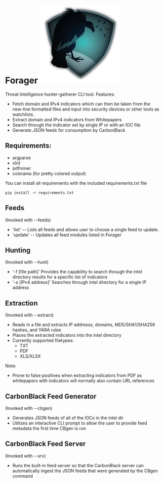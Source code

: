 Forager  ![alt tag](img/Forager.png)
=======

Threat Intelligence hunter-gatherer CLI tool. 
Features:

* Fetch domain and IPv4 indicators which can then be taken from the new-line formatted files and input into security devices or other tools as watchlists.
* Extract domain and IPv4 indicators from Whitepapers
* Search through the indicator set by single IP or with an IOC file
* Generate JSON feeds for consumption by CarbonBlack

Requirements:
-------
* argparse
* xlrd
* pdfminer
* colorama (for pretty colored output)

You can install all requirements with the included requirements.txt file
```
pip install -r requirements.txt
```

Feeds
--------

(Invoked with --feeds)

* 'list' -- Lists all feeds and allows user to choose a single feed to update. 
* 'update' -- Updates all feed modules listed in Forager

Hunting 
---------

(Invoked with --hunt)

* '-f [file path]' Provides the capability to search through the intel directory results for a specific list of indicators
* '-s [IPv4 address]' Searches through intel directory for a single IP address

Extraction
----------

(Invoked with --extract)

* Reads in a file and extracts IP addresss, domains, MD5/SHA1/SHA256 hashes, and YARA rules
* Places the extracted indicators into the intel directory 
* Currently supported filetypes:
  * TXT
  * PDF
  * XLS/XLSX

Note:

* Prone to false positives when extracting indicators from PDF as whitepapers with indicators will normally also contain URL references

CarbonBlack Feed Generator
-----------------

(Invoked with --cbgen)

* Generates JSON feeds of all of the IOCs in the intel dir
* Utilizes an interactive CLI prompt to allow the user to provide feed metadata the first time CBgen is run

CarbonBlack Feed Server
----------------

(Invoked with --srv)

* Runs the built-in feed server so that the CarbonBlack server can automatically ingest the JSON feeds that were generated by the CBgen command
